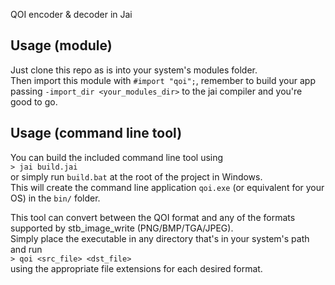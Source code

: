 QOI encoder &amp; decoder in Jai

## Usage (module)
Just clone this repo as is into your system's modules folder.\
Then import this module with `#import "qoi";`, remember to build your app passing `-import_dir <your_modules_dir>` to the jai compiler and you're good to go.

## Usage (command line tool)
You can build the included command line tool using\
```> jai build.jai```\
or simply run `build.bat` at the root of the project in Windows.\
This will create the command line application `qoi.exe` (or equivalent for your OS) in the `bin/` folder.

This tool can convert between the QOI format and any of the formats supported by stb_image_write (PNG/BMP/TGA/JPEG).\
Simply place the executable in any directory that's in your system's path and run\
```> qoi <src_file> <dst_file>```\
using the appropriate file extensions for each desired format.

